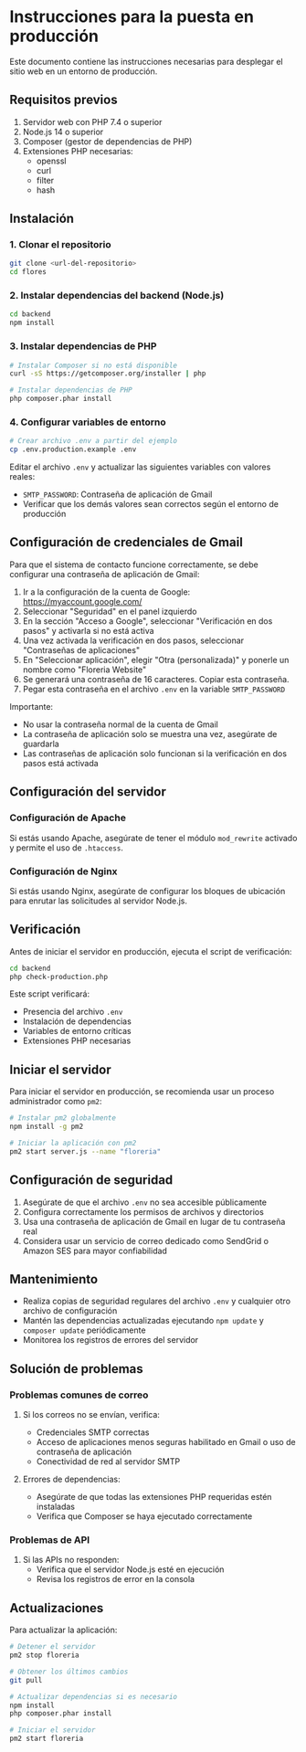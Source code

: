 # Instrucciones para la puesta en producción

Este documento contiene las instrucciones necesarias para desplegar el sitio web en un entorno de producción.

## Requisitos previos

1. Servidor web con PHP 7.4 o superior
2. Node.js 14 o superior
3. Composer (gestor de dependencias de PHP)
4. Extensiones PHP necesarias:
   - openssl
   - curl
   - filter
   - hash

## Instalación

### 1. Clonar el repositorio

```bash
git clone <url-del-repositorio>
cd flores
```

### 2. Instalar dependencias del backend (Node.js)

```bash
cd backend
npm install
```

### 3. Instalar dependencias de PHP

```bash
# Instalar Composer si no está disponible
curl -sS https://getcomposer.org/installer | php

# Instalar dependencias de PHP
php composer.phar install
```

### 4. Configurar variables de entorno

```bash
# Crear archivo .env a partir del ejemplo
cp .env.production.example .env
```

Editar el archivo `.env` y actualizar las siguientes variables con valores reales:

- `SMTP_PASSWORD`: Contraseña de aplicación de Gmail
- Verificar que los demás valores sean correctos según el entorno de producción

## Configuración de credenciales de Gmail

Para que el sistema de contacto funcione correctamente, se debe configurar una contraseña de aplicación de Gmail:

1. Ir a la configuración de la cuenta de Google: https://myaccount.google.com/
2. Seleccionar "Seguridad" en el panel izquierdo
3. En la sección "Acceso a Google", seleccionar "Verificación en dos pasos" y activarla si no está activa
4. Una vez activada la verificación en dos pasos, seleccionar "Contraseñas de aplicaciones"
5. En "Seleccionar aplicación", elegir "Otra (personalizada)" y ponerle un nombre como "Floreria Website"
6. Se generará una contraseña de 16 caracteres. Copiar esta contraseña.
7. Pegar esta contraseña en el archivo `.env` en la variable `SMTP_PASSWORD`

Importante:
- No usar la contraseña normal de la cuenta de Gmail
- La contraseña de aplicación solo se muestra una vez, asegúrate de guardarla
- Las contraseñas de aplicación solo funcionan si la verificación en dos pasos está activada

## Configuración del servidor

### Configuración de Apache

Si estás usando Apache, asegúrate de tener el módulo `mod_rewrite` activado y permite el uso de `.htaccess`.

### Configuración de Nginx

Si estás usando Nginx, asegúrate de configurar los bloques de ubicación para enrutar las solicitudes al servidor Node.js.

## Verificación

Antes de iniciar el servidor en producción, ejecuta el script de verificación:

```bash
cd backend
php check-production.php
```

Este script verificará:
- Presencia del archivo `.env`
- Instalación de dependencias
- Variables de entorno críticas
- Extensiones PHP necesarias

## Iniciar el servidor

Para iniciar el servidor en producción, se recomienda usar un proceso administrador como `pm2`:

```bash
# Instalar pm2 globalmente
npm install -g pm2

# Iniciar la aplicación con pm2
pm2 start server.js --name "floreria"
```

## Configuración de seguridad

1. Asegúrate de que el archivo `.env` no sea accesible públicamente
2. Configura correctamente los permisos de archivos y directorios
3. Usa una contraseña de aplicación de Gmail en lugar de tu contraseña real
4. Considera usar un servicio de correo dedicado como SendGrid o Amazon SES para mayor confiabilidad

## Mantenimiento

- Realiza copias de seguridad regulares del archivo `.env` y cualquier otro archivo de configuración
- Mantén las dependencias actualizadas ejecutando `npm update` y `composer update` periódicamente
- Monitorea los registros de errores del servidor

## Solución de problemas

### Problemas comunes de correo

1. Si los correos no se envían, verifica:
   - Credenciales SMTP correctas
   - Acceso de aplicaciones menos seguras habilitado en Gmail o uso de contraseña de aplicación
   - Conectividad de red al servidor SMTP

2. Errores de dependencias:
   - Asegúrate de que todas las extensiones PHP requeridas estén instaladas
   - Verifica que Composer se haya ejecutado correctamente

### Problemas de API

1. Si las APIs no responden:
   - Verifica que el servidor Node.js esté en ejecución
   - Revisa los registros de error en la consola

## Actualizaciones

Para actualizar la aplicación:

```bash
# Detener el servidor
pm2 stop floreria

# Obtener los últimos cambios
git pull

# Actualizar dependencias si es necesario
npm install
php composer.phar install

# Iniciar el servidor
pm2 start floreria
```